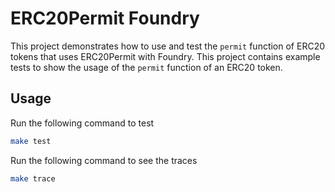 # ERC20Permit Foundry

This project demonstrates how to use and test the `permit` function of ERC20 tokens that uses ERC20Permit with Foundry. This project contains example tests to show the usage of the `permit` function of an ERC20 token.

## Usage

Run the following command to test

```bash
make test
```

Run the following command to see the traces

```bash
make trace
```